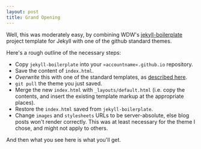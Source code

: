 ```yaml
---
layout: post
title: Grand Opening
---
```


Well, this was moderately easy, by combining WDW's 
[jekyll-boilerplate](https://github.com/web-design-weekly/jekyll-boilerplate)
project template for Jekyll with one of the github standard themes.

Here's a rough outline of the necessary steps:

* Copy `jekyll-boilerplate` into your `»accountname«.github.io` repository.
* Save the content of `index.html`.
* *Overwrite* this with one of the standard templates, as [described here](https://help.github.com/articles/creating-pages-with-the-automatic-generator).
* `git pull` the theme you just saved.
* Merge the new `index.html` with `_layouts/default.html` (i.e. copy the contents, and insert the existing template markup at the appropriate places).
* Restore the `index.html` saved from `jekyll-boilerplate`.
* Change `images` and `stylesheets` URLs to be server-absolute, else blog posts won't render correctly. This was at least necessary for the theme I chose, and might not apply to others.

And then what you see here is what you'll get.

